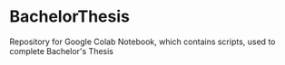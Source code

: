 # BachelorThesis
Repository for Google Colab Notebook, which contains scripts, used to complete Bachelor's Thesis
